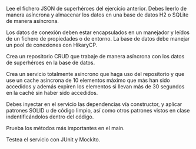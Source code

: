 Lee el fichero JSON de superhéroes del ejercicio anterior. Debes leerlo de manera asíncrona y almacenar los datos en una base de datos H2 o SQLite de manera asíncrona.	

Los datos de conexión deben estar encapsulados en un manejador y leídos de un fichero de propiedades o de entorno. La base de datos debe manejar un pool de conexiones con HikaryCP.


Crea un repositorio CRUD que trabaje de manera asíncrona con los datos de superhéroes en la base de datos. 

Crea un servicio totalmente asíncrono que haga uso del repositorio y que use un cache asíncrona de 10 elementos máximo que más han sido accedidos y además expiren los elementos si llevan más de 30 segundos en la caché sin haber sido accedidos.

Debes inyectar en el servicio las dependencias vía constructor, y aplicar patrones SOLID u de código limpio, así como otros patrones vistos en clase indentificándolos dentro del código.

Prueba los métodos más importantes en el main.

Testea el servicio con JUnit y Mockito.
